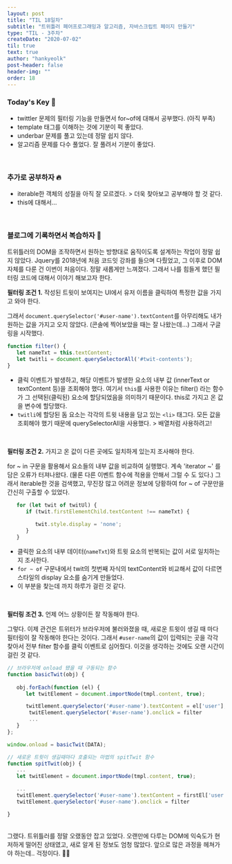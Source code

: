 ```yaml
---
layout: post
title: "TIL 18일차"
subtitle: "트위틀러 페어프로그래밍과 알고리즘, 자바스크립트 페이지 만들기"
type: "TIL - 3주차"
createDate: "2020-07-02"
til: true
text: true
author: "hankyeolk"
post-header: false
header-img: ""
order: 18
---
```


### Today's Key 🔑

- twittler 문제의 필터링 기능을 만들면서 for~of에 대해서 공부했다. (아직 부족)
- template 태그를 이해하는 것에 기분이 퍽 좋았다.
- underbar 문제를 풀고 있는데 정말 쉽지 않다. 
- 알고리즘 문제를 다수 풀었다. 잘 풀려서 기분이 좋았다.
<br>

### 추가로 공부하자 🔥

- iterable한 객체의 성질을 아직 잘 모르겠다. > 더욱 찾아보고 공부해야 할 것 같다.
- this에 대해서...
<br>

### 블로그에 기록하면서 복습하자 🚀

트위틀러의 DOM을 조작하면서 원하는 방향대로 움직이도록 설계하는 작업이 정말 쉽지 않았다. Jquery를 2018년에 처음 코드잇 강좌를 들으며 다뤘었고, 그 이후로 DOM 자체를 다룬 건 이번이 처음이다. 정말 새롭게만 느껴졌다. 그래서 나를 힘들게 했던 필터링 코드에 대해서 이야기 해보고자 한다.
<br>

**필터링 조건 1.** 작성된 트윗이 보여지는 UI에서 유저 이름을 클릭하여 특정한 값을 가지고 와야 한다.
<br>

그래서 `document.querySelector('#user-name').textContent`를 아무리해도 내가 원하는 값을 가지고 오지 않았다. (콘솔에 찍어보았을 때는 잘 나왔는데...) 그래서 구글링을 시작했다.

```js
function filter() {
   let nameTxt = this.textContent;
   let twitli = document.querySelectorAll('#twit-contents');
}
```

- 클릭 이벤트가 발생하고, 해당 이벤트가 발생한 요소의 내부 값 (innerText or textContent 등)을 조회해야 했다. 여기서 `this`를 사용한 이유는 filter() 라는 함수가 그 선택된(클릭된) 요소에 할당되었음을 의미하기 때문이다. this로 가지고 온 값을 변수에 할당했다. 
- `twitli`에 할당된 돔 요소는 각각의 트윗 내용을 담고 있는 `<li>` 태그다. 모든 값을 조회해야 했기 때문에 querySelectorAll을 사용했다. > 배열처럼 사용하려고!

<br>

**필터링 조건 2.** 가지고 온 값이 다른 곳에도 일치하게 있는지 조사해야 한다.
<br>

for ~ in 구문을 활용해서 요소들의 내부 값을 비교하여 실행했다. 계속 'iterator ~' 를 담은 오류가 터져나왔다. (물론 다른 이벤트 함수에 적용을 안해서 그럴 수 도 있다.) 그래서 iterable한 것을 검색했고, 무진장 많고 어려운 정보에 당황하여 for ~ of 구문만을 간신히 구출할 수 있었다.

```js
   for (let twit of twitUl) {
      if (twit.firstElementChild.textContent !== nameTxt) {
         
         twit.style.display = 'none';
      }
   }
```

- 클릭한 요소의 내부 데이터(`nameTxt`)와 트윗 요소의 반복되는 값이 서로 일치하는지 조사한다. 
- `for ~ of` 구문내에서 twit의 첫번째 자식의 textContent와 비교해서 값이 다르면 스타일의 display 요소를 숨기게 만들었다.
- 이 부분을 찾는데 까지 하루가 걸린 것 같다.

<br>

**필터링 조건 3.** 언제 어느 상황이든 잘 작동해야 한다.
<br>

그렇다. 이제 관건은 트위터가 브라우저에 불러와졌을 때, 새로운 트윗이 생길 때 마다 필터링이 잘 작동해야 한다는 것이다. 그래서 `#user-name`의 값이 입력되는 곳을 각각 찾아서 전부 filter 함수를 클릭 이벤트로 심어줬다. 이것을 생각하는 것에도 오랜 시간이 걸린 것 같다.

```js
// 브라우저에 onload 됐을 때 구동되는 함수
function basicTwit(obj) {
   
   obj.forEach(function (el) {
      let twitElement = document.importNode(tmpl.content, true);

      twitElement.querySelector('#user-name').textContent = el['user'];
       twitElement.querySelector('#user-name').onclick = filter
       ...
   }
};

window.onload = basicTwit(DATA);
```

```js
// 새로운 트윗이 생길때마다 호출되는 마법의 spitTwit 함수
function spitTwit(obj) {
   ...
   let twitElement = document.importNode(tmpl.content, true);

   ...
   twitElement.querySelector('#user-name').textContent = firstEl['user'];
   twitElement.querySelector('#user-name').onclick = filter

}
```

<br>
그랬다. 트위틀러를 정말 오랬동안 잡고 있었다. 오랜만에 다루는 DOM에 익숙도가 현저하게 떨어진 상태였고, 새로 알게 된 정보도 엄청 많았다. 앞으로 많은 과정을 헤쳐가야 하는데.. 걱정이다. 🏄‍♂️